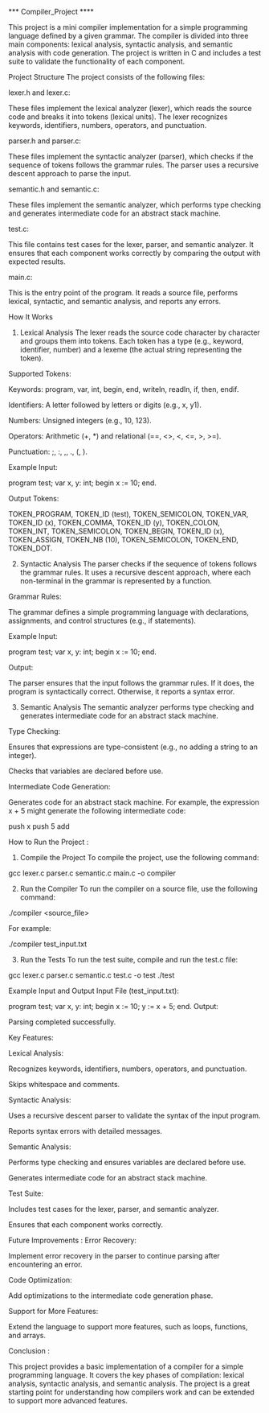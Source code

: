***    Compiler_Project   ****

This project is a mini compiler implementation for a simple programming language defined by a given grammar. The compiler is divided into three main components: lexical analysis, syntactic analysis, and semantic analysis with code generation. The project is written in C and includes a test suite to validate the functionality of each component.

Project Structure
The project consists of the following files:

lexer.h and lexer.c:

These files implement the lexical analyzer (lexer), which reads the source code and breaks it into tokens (lexical units). The lexer recognizes keywords, identifiers, numbers, operators, and punctuation.

parser.h and parser.c:

These files implement the syntactic analyzer (parser), which checks if the sequence of tokens follows the grammar rules. The parser uses a recursive descent approach to parse the input.

semantic.h and semantic.c:

These files implement the semantic analyzer, which performs type checking and generates intermediate code for an abstract stack machine.

test.c:

This file contains test cases for the lexer, parser, and semantic analyzer. It ensures that each component works correctly by comparing the output with expected results.

main.c:

This is the entry point of the program. It reads a source file, performs lexical, syntactic, and semantic analysis, and reports any errors.

How It Works
1. Lexical Analysis
The lexer reads the source code character by character and groups them into tokens. Each token has a type (e.g., keyword, identifier, number) and a lexeme (the actual string representing the token).

Supported Tokens:

Keywords: program, var, int, begin, end, writeln, readln, if, then, endif.

Identifiers: A letter followed by letters or digits (e.g., x, y1).

Numbers: Unsigned integers (e.g., 10, 123).

Operators: Arithmetic (+, *) and relational (==, <>, <, <=, >, >=).

Punctuation: ;, :, ,, ., (, ).

Example Input:

program test; var x, y: int; begin x := 10; end.

Output Tokens:

TOKEN_PROGRAM, TOKEN_ID (test), TOKEN_SEMICOLON, TOKEN_VAR, TOKEN_ID (x), TOKEN_COMMA, TOKEN_ID (y), TOKEN_COLON, TOKEN_INT, TOKEN_SEMICOLON, TOKEN_BEGIN, TOKEN_ID (x), TOKEN_ASSIGN, TOKEN_NB (10), TOKEN_SEMICOLON, TOKEN_END, TOKEN_DOT.

2. Syntactic Analysis
The parser checks if the sequence of tokens follows the grammar rules. It uses a recursive descent approach, where each non-terminal in the grammar is represented by a function.

Grammar Rules:

The grammar defines a simple programming language with declarations, assignments, and control structures (e.g., if statements).

Example Input:

program test; var x, y: int; begin x := 10; end.

Output:

The parser ensures that the input follows the grammar rules. If it does, the program is syntactically correct. Otherwise, it reports a syntax error.

3. Semantic Analysis
The semantic analyzer performs type checking and generates intermediate code for an abstract stack machine.

Type Checking:

Ensures that expressions are type-consistent (e.g., no adding a string to an integer).

Checks that variables are declared before use.

Intermediate Code Generation:

Generates code for an abstract stack machine. For example, the expression x + 5 might generate the following intermediate code:

push x
push 5
add

How to Run the Project :

1. Compile the Project
To compile the project, use the following command:

gcc lexer.c parser.c semantic.c main.c -o compiler

2. Run the Compiler
To run the compiler on a source file, use the following command:


./compiler <source_file>

For example:

./compiler test_input.txt

3. Run the Tests
To run the test suite, compile and run the test.c file:

gcc lexer.c parser.c semantic.c test.c -o test
./test

Example Input and Output
Input File (test_input.txt):

program test; var x, y: int; begin x := 10; y := x + 5; end.
Output:

Parsing completed successfully.

Key Features:

Lexical Analysis:

Recognizes keywords, identifiers, numbers, operators, and punctuation.

Skips whitespace and comments.

Syntactic Analysis:

Uses a recursive descent parser to validate the syntax of the input program.

Reports syntax errors with detailed messages.

Semantic Analysis:

Performs type checking and ensures variables are declared before use.

Generates intermediate code for an abstract stack machine.

Test Suite:

Includes test cases for the lexer, parser, and semantic analyzer.

Ensures that each component works correctly.

Future Improvements :
Error Recovery:

Implement error recovery in the parser to continue parsing after encountering an error.

Code Optimization:

Add optimizations to the intermediate code generation phase.

Support for More Features:

Extend the language to support more features, such as loops, functions, and arrays.

Conclusion :

This project provides a basic implementation of a compiler for a simple programming language. It covers the key phases of compilation: lexical analysis, syntactic analysis, and semantic analysis. The project is a great starting point for understanding how compilers work and can be extended to support more advanced features.
